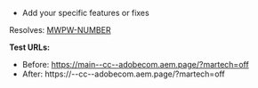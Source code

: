 * Add your specific features or fixes

Resolves: [MWPW-NUMBER](https://jira.corp.adobe.com/browse/MWPW-NUMBER)

**Test URLs:**
- Before: https://main--cc--adobecom.aem.page/?martech=off
- After: https://<branch>--cc--adobecom.aem.page/?martech=off
